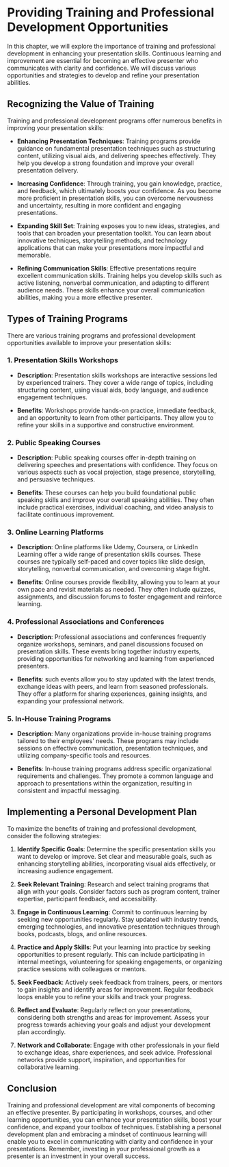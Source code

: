Providing Training and Professional Development Opportunities
======================================================================

In this chapter, we will explore the importance of training and professional development in enhancing your presentation skills. Continuous learning and improvement are essential for becoming an effective presenter who communicates with clarity and confidence. We will discuss various opportunities and strategies to develop and refine your presentation abilities.

**Recognizing the Value of Training**
-------------------------------------

Training and professional development programs offer numerous benefits in improving your presentation skills:

* **Enhancing Presentation Techniques**: Training programs provide guidance on fundamental presentation techniques such as structuring content, utilizing visual aids, and delivering speeches effectively. They help you develop a strong foundation and improve your overall presentation delivery.

* **Increasing Confidence**: Through training, you gain knowledge, practice, and feedback, which ultimately boosts your confidence. As you become more proficient in presentation skills, you can overcome nervousness and uncertainty, resulting in more confident and engaging presentations.

* **Expanding Skill Set**: Training exposes you to new ideas, strategies, and tools that can broaden your presentation toolkit. You can learn about innovative techniques, storytelling methods, and technology applications that can make your presentations more impactful and memorable.

* **Refining Communication Skills**: Effective presentations require excellent communication skills. Training helps you develop skills such as active listening, nonverbal communication, and adapting to different audience needs. These skills enhance your overall communication abilities, making you a more effective presenter.

**Types of Training Programs**
------------------------------

There are various training programs and professional development opportunities available to improve your presentation skills:

### **1. Presentation Skills Workshops**

* **Description**: Presentation skills workshops are interactive sessions led by experienced trainers. They cover a wide range of topics, including structuring content, using visual aids, body language, and audience engagement techniques.

* **Benefits**: Workshops provide hands-on practice, immediate feedback, and an opportunity to learn from other participants. They allow you to refine your skills in a supportive and constructive environment.

### **2. Public Speaking Courses**

* **Description**: Public speaking courses offer in-depth training on delivering speeches and presentations with confidence. They focus on various aspects such as vocal projection, stage presence, storytelling, and persuasive techniques.

* **Benefits**: These courses can help you build foundational public speaking skills and improve your overall speaking abilities. They often include practical exercises, individual coaching, and video analysis to facilitate continuous improvement.

### **3. Online Learning Platforms**

* **Description**: Online platforms like Udemy, Coursera, or LinkedIn Learning offer a wide range of presentation skills courses. These courses are typically self-paced and cover topics like slide design, storytelling, nonverbal communication, and overcoming stage fright.

* **Benefits**: Online courses provide flexibility, allowing you to learn at your own pace and revisit materials as needed. They often include quizzes, assignments, and discussion forums to foster engagement and reinforce learning.

### **4. Professional Associations and Conferences**

* **Description**: Professional associations and conferences frequently organize workshops, seminars, and panel discussions focused on presentation skills. These events bring together industry experts, providing opportunities for networking and learning from experienced presenters.

* **Benefits**: such events allow you to stay updated with the latest trends, exchange ideas with peers, and learn from seasoned professionals. They offer a platform for sharing experiences, gaining insights, and expanding your professional network.

### **5. In-House Training Programs**

* **Description**: Many organizations provide in-house training programs tailored to their employees' needs. These programs may include sessions on effective communication, presentation techniques, and utilizing company-specific tools and resources.

* **Benefits**: In-house training programs address specific organizational requirements and challenges. They promote a common language and approach to presentations within the organization, resulting in consistent and impactful messaging.

**Implementing a Personal Development Plan**
--------------------------------------------

To maximize the benefits of training and professional development, consider the following strategies:

1. **Identify Specific Goals**: Determine the specific presentation skills you want to develop or improve. Set clear and measurable goals, such as enhancing storytelling abilities, incorporating visual aids effectively, or increasing audience engagement.

2. **Seek Relevant Training**: Research and select training programs that align with your goals. Consider factors such as program content, trainer expertise, participant feedback, and accessibility.

3. **Engage in Continuous Learning**: Commit to continuous learning by seeking new opportunities regularly. Stay updated with industry trends, emerging technologies, and innovative presentation techniques through books, podcasts, blogs, and online resources.

4. **Practice and Apply Skills**: Put your learning into practice by seeking opportunities to present regularly. This can include participating in internal meetings, volunteering for speaking engagements, or organizing practice sessions with colleagues or mentors.

5. **Seek Feedback**: Actively seek feedback from trainers, peers, or mentors to gain insights and identify areas for improvement. Regular feedback loops enable you to refine your skills and track your progress.

6. **Reflect and Evaluate**: Regularly reflect on your presentations, considering both strengths and areas for improvement. Assess your progress towards achieving your goals and adjust your development plan accordingly.

7. **Network and Collaborate**: Engage with other professionals in your field to exchange ideas, share experiences, and seek advice. Professional networks provide support, inspiration, and opportunities for collaborative learning.

**Conclusion**
--------------

Training and professional development are vital components of becoming an effective presenter. By participating in workshops, courses, and other learning opportunities, you can enhance your presentation skills, boost your confidence, and expand your toolbox of techniques. Establishing a personal development plan and embracing a mindset of continuous learning will enable you to excel in communicating with clarity and confidence in your presentations. Remember, investing in your professional growth as a presenter is an investment in your overall success.
